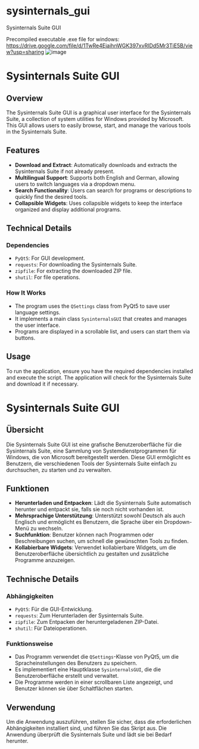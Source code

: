 # sysinternals_gui
Sysinternals Suite GUI


Precompiled executable .exe file for windows:
https://drive.google.com/file/d/1TwRe4EjaihnWGK397xvRIDd5Mr3TiE5B/view?usp=sharing
![image](https://github.com/user-attachments/assets/398d0cfd-10d7-4500-8143-218dfbb945a6)

# Sysinternals Suite GUI

## Overview
The Sysinternals Suite GUI is a graphical user interface for the Sysinternals Suite, a collection of system utilities for Windows provided by Microsoft. This GUI allows users to easily browse, start, and manage the various tools in the Sysinternals Suite.

## Features
- **Download and Extract**: Automatically downloads and extracts the Sysinternals Suite if not already present.
- **Multilingual Support**: Supports both English and German, allowing users to switch languages via a dropdown menu.
- **Search Functionality**: Users can search for programs or descriptions to quickly find the desired tools.
- **Collapsible Widgets**: Uses collapsible widgets to keep the interface organized and display additional programs.

## Technical Details

### Dependencies
- `PyQt5`: For GUI development.
- `requests`: For downloading the Sysinternals Suite.
- `zipfile`: For extracting the downloaded ZIP file.
- `shutil`: For file operations.

### How It Works
- The program uses the `QSettings` class from PyQt5 to save user language settings.
- It implements a main class `SysinternalsGUI` that creates and manages the user interface.
- Programs are displayed in a scrollable list, and users can start them via buttons.

## Usage
To run the application, ensure you have the required dependencies installed and execute the script. The application will check for the Sysinternals Suite and download it if necessary.

# Sysinternals Suite GUI

## Übersicht
Die Sysinternals Suite GUI ist eine grafische Benutzeroberfläche für die Sysinternals Suite, eine Sammlung von Systemdienstprogrammen für Windows, die von Microsoft bereitgestellt werden. Diese GUI ermöglicht es Benutzern, die verschiedenen Tools der Sysinternals Suite einfach zu durchsuchen, zu starten und zu verwalten.

## Funktionen
- **Herunterladen und Entpacken**: Lädt die Sysinternals Suite automatisch herunter und entpackt sie, falls sie noch nicht vorhanden ist.
- **Mehrsprachige Unterstützung**: Unterstützt sowohl Deutsch als auch Englisch und ermöglicht es Benutzern, die Sprache über ein Dropdown-Menü zu wechseln.
- **Suchfunktion**: Benutzer können nach Programmen oder Beschreibungen suchen, um schnell die gewünschten Tools zu finden.
- **Kollabierbare Widgets**: Verwendet kollabierbare Widgets, um die Benutzeroberfläche übersichtlich zu gestalten und zusätzliche Programme anzuzeigen.

## Technische Details

### Abhängigkeiten
- `PyQt5`: Für die GUI-Entwicklung.
- `requests`: Zum Herunterladen der Sysinternals Suite.
- `zipfile`: Zum Entpacken der heruntergeladenen ZIP-Datei.
- `shutil`: Für Dateioperationen.

### Funktionsweise
- Das Programm verwendet die `QSettings`-Klasse von PyQt5, um die Spracheinstellungen des Benutzers zu speichern.
- Es implementiert eine Hauptklasse `SysinternalsGUI`, die die Benutzeroberfläche erstellt und verwaltet.
- Die Programme werden in einer scrollbaren Liste angezeigt, und Benutzer können sie über Schaltflächen starten.

## Verwendung
Um die Anwendung auszuführen, stellen Sie sicher, dass die erforderlichen Abhängigkeiten installiert sind, und führen Sie das Skript aus. Die Anwendung überprüft die Sysinternals Suite und lädt sie bei Bedarf herunter.
